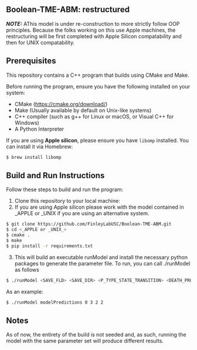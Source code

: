 ## Boolean-TME-ABM: restructured

***NOTE:***
AThis model is under re-construction to more strictly follow OOP principles. Because the folks working on this use Apple machines, the restructuring will be first completed with Apple Silicon compatability and then for UNIX compatability. 



## Prerequisites

This repository contains a C++ program that builds using CMake and Make.

Before running the program, ensure you have the following installed on your system:

- CMake (https://cmake.org/download/)
- Make (Usually available by default on Unix-like systems)
- C++ compiler (such as g++ for Linux or macOS, or Visual C++ for Windows)
- A Python Interpreter 

If you are using **Apple silicon**, please ensure you have `libomp` installed. You can install it via Homebrew:

```bash
$ brew install libomp
```
## Build and Run Instructions

Follow these steps to build and run the program:

1. Clone this repository to your local machine:
2. If you are using Apple silicon please work with the model contained in _APPLE or _UNIX if you are using an alternative system. 


```bash
$ git clone https://github.com/FinleyLabUSC/Boolean-TME-ABM.git
$ cd <_APPLE or _UNIX_>
$ cmake .
$ make 
$ pip install -r requirements.txt 
```
 
3. This will build an executable runModel and install the necessary python packages to generate the parameter file. To run, you can call ./runModel as follows

```bash
$ ./runModel <SAVE_FLD> <SAVE_DIR> <P_TYPE_STATE_TRANSITION> <DEATH_PROBABILITY_FACTOR> <KILL_PROBABILITY_FACTOR>
```
As an example:
```bash
$ ./runModel modelPredictions 0 3 2 2
```

## Notes
As of now, the entirety of the build is not seeded and, as such, running the model with the same parameter set will produce different results. 
